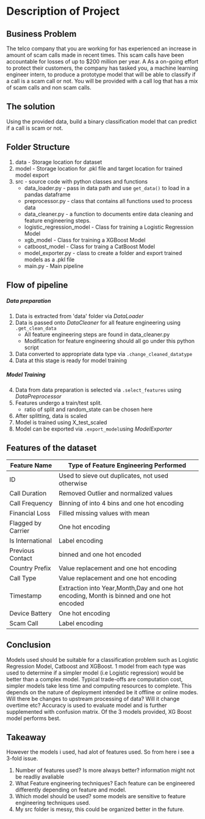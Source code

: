 # Description of Project

## Business Problem 
The telco company that you are working for has experienced an increase in amount of scam calls made in recent times. This scam calls have been accountable for losses of up to $200 million per year. A
As a on-going effort to protect their customers, the company has tasked you, a machine learning engineer intern, to produce a prototype model that will be able to classify if a call is a scam call or not. You will be provided with a call log that has a mix of scam calls and non scam calls. 

## The solution
Using the provided data, build a binary  classification model that can predict if a call is scam or not.

## Folder Structure
1. data - Storage location for dataset
2. model - Storage location for .pkl file and target location for trained model export
3. src - source code with python classes and functions
    * data_loader.py - pass in data path and use `get_data()` to load in a pandas dataframe 
    * preprocessor.py - class that contains all functions used to process data
    * data_cleaner.py - a function to documents entire data cleaning and feature engineering steps. 
    * logistic_regression_model - Class for training a Logistic Regression Model
    * xgb_model - Class for training a XGBoost Model
    * catboost_model - Class for traing a CatBoost Model
    * model_exporter.py - class to create a folder and export trained models as a .pkl file
    * main.py - Main pipeline

## Flow of pipeline 
##### Data preparation
1. Data is extracted from 'data' folder via _DataLoader_
2. Data is passed onto _DataCleaner_ for all feature engineering using `.get_clean_data`
   * All feature engineering steps are found in data_cleaner.py
   * Modification for feature engineering should all go under this python script
3. Data converted to appropriate data type via `.change_cleaned_datatype`
4. Data at this stage is ready for model training

##### Model Training
4. Data from data preparation is selected via `.select_features` using _DataPreprocessor_
5. Features undergo a train/test split.
   * ratio of split and random_state can be chosen here
6. After splitting, data is scaled
7. Model is trained using X_test_scaled
8. Model can be exported via `.export_model`using _ModelExporter_

## Features of the dataset
|Feature Name  |Type of Feature Engineering Performed|
|--------------|-------------------------------------|
|ID            |Used to sieve out duplicates, not used otherwise|
|Call Duration | Removed Outlier and normalized values|
|Call Frequency| Binning of into 4 bins and one hot encoding|
|Financial Loss| Filled missing values with mean|
|Flagged by Carrier| One hot encoding|
|Is International| Label encoding|
|Previous Contact| binned and one hot encoded|
|Country Prefix| Value replacement and one hot encoding|
|Call Type| Value replacement and one hot encoding|
|Timestamp| Extraction into Year,Month,Day and one hot encoding, Month is binned and one hot encoded |
|Device Battery| One hot encoding|
|Scam Call|Label encoding|

## Conclusion

Models used should be suitable for a classification problem such as Logistic Regression Model, Catboost and XGBoost.
1 model from each type was used to determine if a simpler model (i.e Logistic regression) would be better than a complex model.
Typical trade-offs are computation cost, simpler models take less time and computing resources to complete.
This depends on the nature of deployment intended be it offline or online modes. Will there be changes to upstream processing of data?
Will it change overtime etc?
Accuracy is used to evaluate model and is further supplemented with confusion matrix.
Of the 3 models provided, XG Boost model performs best. 

## Takeaway
However the models i used, had alot of features used. So from here i see a 3-fold issue. 
1. Number of features used? Is more always better? information might not be readliy avaliable 
2. What Feature engineering techniques? Each feature can be engineered differently depending on feature and model.
3. Which model should be used? some models are sensitive to feature engineering techniques used.
4. My src folder is messy, this could be organized better in the future.




